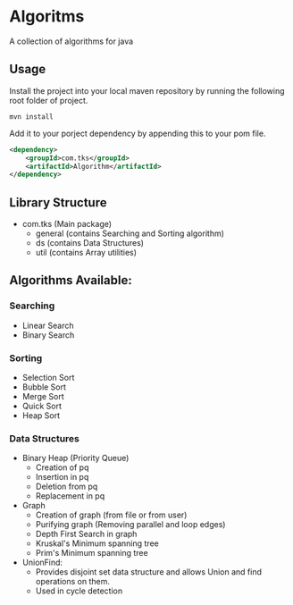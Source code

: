 # Algoritms
A collection of algorithms for java

## Usage
Install the project into your local maven repository by running the following root folder of project.
```shell
mvn install
```
Add it to your porject dependency by appending this to your pom file.
```xml
<dependency>
    <groupId>com.tks</groupId>
    <artifactId>Algorithm</artifactId>
</dependency>
```

## Library Structure
* com.tks (Main package)
    * general (contains Searching and Sorting algorithm)
    * ds (contains Data Structures)
    * util (contains Array utilities)


## Algorithms Available:
 
### Searching
* Linear Search
* Binary Search

### Sorting
* Selection Sort
* Bubble Sort
* Merge Sort
* Quick Sort
* Heap Sort

### Data Structures
* Binary Heap (Priority Queue)
    * Creation of pq
    * Insertion in pq
    * Deletion from pq
    * Replacement in pq
* Graph
    * Creation of graph (from file or from user)
    * Purifying graph (Removing parallel and loop edges)
    * Depth First Search in graph
    * Kruskal's Minimum spanning tree
    * Prim's Minimum spanning tree
* UnionFind:
    * Provides disjoint set data structure and allows Union and find operations on them.
    * Used in cycle detection
 
      
 

